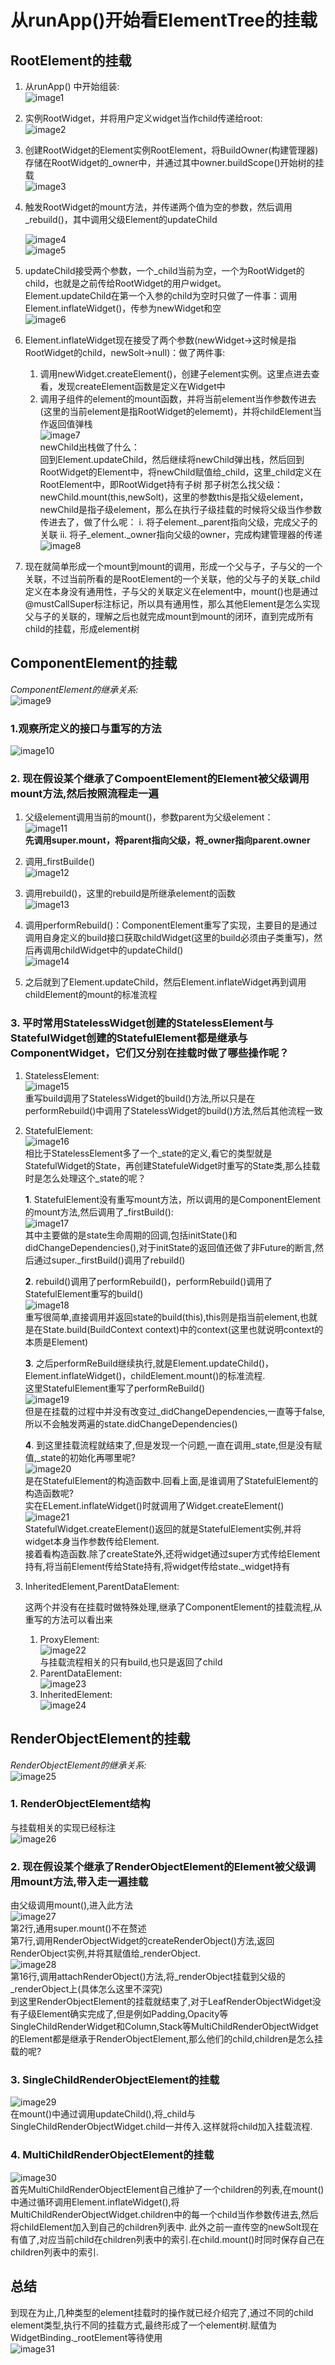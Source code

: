 # 从runApp()开始看ElementTree的挂载

## RootElement的挂载

1. 从runApp() 中开始组装:  
![image1](assets/image1.png)
2. 实例RootWidget，并将用户定义widget当作child传递给root:  
![image2](assets/image2.png)
3. 创建RootWidget的Element实例RootElement，将BuildOwner(构建管理器)存储在RootWidget的_owner中，并通过其中owner.buildScope()开始树的挂载  
![image3](assets/image3.png)
4. 触发RootWidget的mount方法，并传递两个值为空的参数，然后调用_rebuild()，其中调用父级Element的updateChild  

    ![image4](assets/image4.png)  
    ![image5](assets/image5.png)  
5. updateChild接受两个参数，一个_child当前为空，一个为RootWidget的child，也就是之前传给RootWidget的用户widget。  
Element.updateChild在第一个入参的child为空时只做了一件事：调用Element.inflateWidget()，传参为newWidget和空  
![image6](assets/image6.png)  
6. Element.inflateWidget现在接受了两个参数(newWidget->这时候是指RootWidget的child，newSolt->null)：做了两件事:

    1. 调用newWidget.createElement()，创建子element实例。这里点进去查看，发现createElement函数是定义在Widget中  
    2. 调用子组件的element的mount函数，并将当前element当作参数传进去(这里的当前element是指RootWidget的elememt)，并将childElement当作返回值弹栈  
![image7](assets/image7.png)  
newChild出栈做了什么：  
      回到Element.updateChild，然后继续将newChild弹出栈，然后回到RootWidget的Element中，将newChild赋值给_child，这里_child定义在RootElement中，即RootWidget持有子树
    那子树怎么找父级：newChild.mount(this,newSolt)，这里的参数this是指父级element，newChild是指子级element，那么在执行子级挂载的时候将父级当作参数传进去了，做了什么呢：
    i. 将子element._parent指向父级，完成父子的关联
    ii. 将子_element._owner指向父级的owner，完成构建管理器的传递  
    ![image8](assets/image8.png)
7. 现在就简单形成一个mount到mount的调用，形成一个父与子，子与父的一个关联，不过当前所看的是RootElement的一个关联，他的父与子的关联_child定义在本身没有通用性，子与父的关联定义在element中，mount()也是通过@mustCallSuper标注标记，所以具有通用性，那么其他Element是怎么实现父与子的关联的，理解之后也就完成mount到mount的闭环，直到完成所有child的挂载，形成element树  

## ComponentElement的挂载  

_ComponentElement的继承关系:_  
![image9](assets/image9.png)  

### 1.观察所定义的接口与重写的方法

![image10](assets/image10.png)  

### 2. 现在假设某个继承了CompoentElement的Element被父级调用mount方法,然后按照流程走一遍

1. 父级element调用当前的mount()，参数parent为父级element：  
 ![image11](assets/image11.png)  
    **先调用super.mount，将parent指向父级，将_owner指向parent.owner**  
2. 调用_firstBuilde()  
![image12](assets/image12.png)

3. 调用rebuild()，这里的rebuild是所继承element的函数  
![image13](assets/image13.png)

4. 调用performRebuild()：ComponentElement重写了实现，主要目的是通过调用自身定义的build接口获取childWidget(这里的build必须由子类重写)，然后再调用childWidget中的updateChild()  
![image14](assets/image14.png)  
5. 之后就到了Element.updateChild，然后Element.inflateWidget再到调用childElement的mount的标准流程  

### 3. 平时常用StatelessWidget创建的StatelessElement与StatefulWidget创建的StatefulElement都是继承与ComponentWidget，它们又分别在挂载时做了哪些操作呢？

1. StatelessElement:  
![image15](assets/image15.png)  
重写build调用了StatelessWidget的build()方法,所以只是在performRebuild()中调用了StatelessWidget的build()方法,然后其他流程一致
2. StatefulElement:  
![image16](assets/image16.png)  
相比于StatelessElement多了一个_state的定义,看它的类型就是StatefulWidget的State，再创建StatefuleWidget时重写的State类,那么挂载时是怎么处理这个_state的呢？ 

    **1**. StatefulElement没有重写mount方法，所以调用的是ComponentElement的mount方法,然后调用了_firstBuild():  
![image17](assets/image17.png)  
其中主要做的是state生命周期的回调,包括initState()和didChangeDependencies(),对于initState的返回值还做了非Future的断言,然后通过super._firstBuild()调用了rebuild()  

    **2**. rebuild()调用了performRebuild()，performRebuild()调用了StatefulElement重写的build()  
![image18](assets/image18.png)  
重写很简单,直接调用并返回state的build(this),this则是指当前element,也就是在State.build(BuildContext context)中的context(这里也就说明context的本质是Element)  

    **3**. 之后performReBuild继续执行,就是Element.updateChild()，Element.inflateWidget()，childElement.mount()的标准流程.  
这里StatefulElement重写了performReBuild()  
![image19](assets/image19.png)  
但是在挂载的过程中并没有改变过_didChangeDependencies,一直等于false,所以不会触发两遍的state.didChangeDependencies()  

    **4**. 到这里挂载流程就结束了,但是发现一个问题,一直在调用_state,但是没有赋值,_state的初始化再哪里呢?  
![image20](assets/image20.png)  
是在StatefulElement的构造函数中.回看上面,是谁调用了StatefulElement的构造函数呢?  
实在ELement.inflateWidget()时就调用了Widget.createElement()  
![image21](assets/image21.png)  
StatefulWidget.createElement()返回的就是StatefulElement实例,并将widget本身当作参数传给Element.  
接着看构造函数.除了createState外,还将widget通过super方式传给Element持有,将当前Element传给State持有,将widget传给state._widget持有  

3. InheritedElement,ParentDataElement:

    这两个并没有在挂载时做特殊处理,继承了ComponentElement的挂载流程,从重写的方法可以看出来  
    1. ProxyElement:  
    ![image22](assets/image22.png)  
    与挂载流程相关的只有build,也只是返回了child
    2. ParentDataElement:  
    ![image23](assets/image23.png)  
    3. InheritedElement:  
    ![image24](assets/image24.png)  

## RenderObjectElement的挂载  

_RenderObjectElement的继承关系:_  
![image25](assets/image25.png)  

### 1. RenderObjectElement结构

与挂载相关的实现已经标注  
![image26](assets/image26.png)  

### 2. 现在假设某个继承了RenderObjectElement的Element被父级调用mount方法,带入走一遍挂载  

由父级调用mount(),进入此方法  
![image27](assets/image27.png)  
第2行,通用super.mount()不在赘述  
第7行,调用RenderObjectWidget的createRenderObject()方法,返回RenderObject实例,并将其赋值给_renderObject.  
![image28](assets/image28.png)  
第16行,调用attachRenderObject()方法,将_renderObject挂载到父级的_renderObject上(具体怎么这里不深究)  
到这里RenderObjectElement的挂载就结束了,对于LeafRenderObjectWidget没有子级Element确实完成了,但是例如Padding,Opacity等SingleChildRenderWidget和Column,Stack等MultiChildRenderObjectWidget的Element都是继承于RenderObjectElement,那么他们的child,children是怎么挂载的呢?  

### 3. SingleChildRenderObjectElement的挂载

![image29](assets/image29.png)  
在mount()中通过调用updateChild(),将_child与SingleChildRenderObjectWidget.child一并传入.这样就将child加入挂载流程.  

### 4. MultiChildRenderObjectElement的挂载

![image30](assets/image30.png)  
首先MultiChildRenderObjectElement自己维护了一个children的列表,在mount()中通过循环调用Element.inflateWidget(),将MultiChildRenderObjectWidget.children中的每一个child当作参数传进去,然后将childElement加入到自己的children列表中.
此外之前一直传空的newSolt现在有值了,对应当前child在children列表中的索引.在child.mount()时同时保存自己在children列表中的索引.  

## 总结

到现在为止,几种类型的element挂载时的操作就已经介绍完了,通过不同的child element类型,执行不同的挂载方式,最终形成了一个element树.赋值为WidgetBinding._rootElement等待使用  
![image31](assets/image31.png)  

